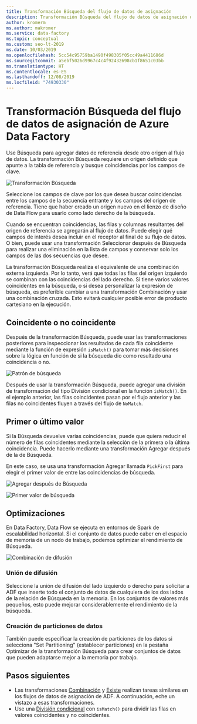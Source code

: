 ```yaml
---
title: Transformación Búsqueda del flujo de datos de asignación
description: Transformación Búsqueda del flujo de datos de asignación de Azure Data Factory
author: kromerm
ms.author: makromer
ms.service: data-factory
ms.topic: conceptual
ms.custom: seo-lt-2019
ms.date: 10/03/2019
ms.openlocfilehash: 5cc54c95759ba1490f498305f05cc49a4411686d
ms.sourcegitcommit: a5ebf5026d9967c4c4f92432698cb1f8651c03bb
ms.translationtype: HT
ms.contentlocale: es-ES
ms.lasthandoff: 12/08/2019
ms.locfileid: "74930330"
---
```

# <a name="azure-data-factory-mapping-data-flow-lookup-transformation"></a>Transformación Búsqueda del flujo de datos de asignación de Azure Data Factory

Use Búsqueda para agregar datos de referencia desde otro origen al flujo de datos. La transformación Búsqueda requiere un origen definido que apunte a la tabla de referencia y busque coincidencias por los campos de clave.

![Transformación Búsqueda](media/data-flow/lookup1.png "Búsqueda")

Seleccione los campos de clave por los que desea buscar coincidencias entre los campos de la secuencia entrante y los campos del origen de referencia. Tiene que haber creado un origen nuevo en el lienzo de diseño de Data Flow para usarlo como lado derecho de la búsqueda.

Cuando se encuentran coincidencias, las filas y columnas resultantes del origen de referencia se agregarán al flujo de datos. Puede elegir qué campos de interés desea incluir en el receptor al final de su flujo de datos. O bien, puede usar una transformación Seleccionar después de Búsqueda para realizar una eliminación en la lista de campos y conservar solo los campos de las dos secuencias que desee.

La transformación Búsqueda realiza el equivalente de una combinación externa izquierda. Por lo tanto, verá que todas las filas del origen izquierdo se combinan con las coincidencias del lado derecho. Si tiene varios valores coincidentes en la búsqueda, o si desea personalizar la expresión de búsqueda, es preferible cambiar a una transformación Combinación y usar una combinación cruzada. Esto evitará cualquier posible error de producto cartesiano en la ejecución.

## <a name="match--no-match"></a>Coincidente o no coincidente

Después de la transformación Búsqueda, puede usar las transformaciones posteriores para inspeccionar los resultados de cada fila coincidente mediante la función de expresión `isMatch()` para tomar más decisiones sobre la lógica en función de si la búsqueda dio como resultado una coincidencia o no.

![Patrón de búsqueda](media/data-flow/lookup111.png "Patrón de búsqueda")

Después de usar la transformación Búsqueda, puede agregar una división de transformación del tipo División condicional en la función ```isMatch()```. En el ejemplo anterior, las filas coincidentes pasan por el flujo anterior y las filas no coincidentes fluyen a través del flujo de ```NoMatch```.

## <a name="first-or-last-value"></a>Primer o último valor

Si la Búsqueda devuelve varias coincidencias, puede que quiera reducir el número de filas coincidentes mediante la selección de la primera o la última coincidencia. Puede hacerlo mediante una transformación Agregar después de la de Búsqueda.

En este caso, se usa una transformación Agregar llamada ```PickFirst``` para elegir el primer valor de entre las coincidencias de búsqueda.

![Agregar después de Búsqueda](media/data-flow/lookup333.png "Agregar después de Búsqueda")

![Primer valor de búsqueda](media/data-flow/lookup444.png "Primer valor de Búsqueda")

## <a name="optimizations"></a>Optimizaciones

En Data Factory, Data Flow se ejecuta en entornos de Spark de escalabilidad horizontal. Si el conjunto de datos puede caber en el espacio de memoria de un nodo de trabajo, podemos optimizar el rendimiento de Búsqueda.

![Combinación de difusión](media/data-flow/broadcast.png "Combinación de difusión")

### <a name="broadcast-join"></a>Unión de difusión

Seleccione la unión de difusión del lado izquierdo o derecho para solicitar a ADF que inserte todo el conjunto de datos de cualquiera de los dos lados de la relación de Búsqueda en la memoria. En los conjuntos de valores más pequeños, esto puede mejorar considerablemente el rendimiento de la búsqueda.

### <a name="data-partitioning"></a>Creación de particiones de datos

También puede especificar la creación de particiones de los datos si selecciona "Set Partitioning" (establecer particiones) en la pestaña Optimizar de la transformación Búsqueda para crear conjuntos de datos que pueden adaptarse mejor a la memoria por trabajo.

## <a name="next-steps"></a>Pasos siguientes

* Las transformaciones [Combinación](data-flow-join.md) y [Existe](data-flow-exists.md) realizan tareas similares en los flujos de datos de asignación de ADF. A continuación, eche un vistazo a esas transformaciones.
* Use una [División condicional](data-flow-conditional-split.md) con ```isMatch()``` para dividir las filas en valores coincidentes y no coincidentes.
